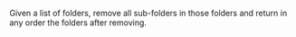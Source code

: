 Given a list of folders, remove all sub-folders in those folders and return in any order the folders after removing.
